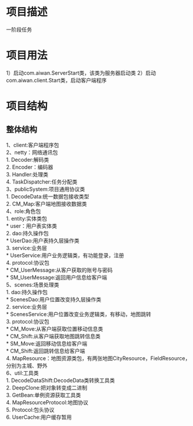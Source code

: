 # 项目描述
一阶段任务
# 项目用法
1）启动com.aiwan.ServerStart类，该类为服务器启动类
2）启动com.aiwan.client.Start类，启动客户端程序
# 项目结构
## 整体结构
1、client:客户端程序包  
2、netty：网络通讯包  
	1. Decoder:解码类  
	2. Encoder：编码器  
	3. Handler:处理类  
	4. TaskDispatcher:任务分配类  
3、publicSystem:项目通用协议类  
	1. DecodeData:统一数据包接收类型  
	2. CM_Map:客户端地图接收数据类  
4、role:角色包  
    1. entity:实体类包  
		* user：用户表实体类  
	2. dao:持久操作包  
		* UserDao:用户表持久层操作类  
	3. service:业务层  
		* UserService:用户业务逻辑类，有功能登录，注册  
	4. protocol:协议包  
		* CM_UserMessage:从客户获取的账号与密码  
		* SM_UserMessage:返回用户信息给客户端  
5、scenes:场景处理类  
	1. dao:持久操作包  
		* ScenesDao:用户位置改变持久层操作类  
	2. service:业务层  
		* ScenesService:用户位置改变业务逻辑类，有移动，地图跳转  
	3. protocol:协议包  
		* CM_Move:从客户端获取位置移动信息类  
		* CM_Shift:从客户端获取地图跳转信息类  
		* SM_Move:返回移动信息给客户端  
		* CM_Shift:返回跳转信息给客户端  
	4. MapResource：地图资源类包，有两张地图CityResource，FieldResource，分别为主城、野外  
6、util:工具类  
	1. DecodeDataShift:DecodeData类转换工具类  
	2. DeepClone:把对象转变成二进制  
	3. GetBean:单例资源获取工具类  
	4. MapResourceProtocol:地图协议  
	5. Protocol:包头协议  
	6. UserCache:用户缓存暂用  
